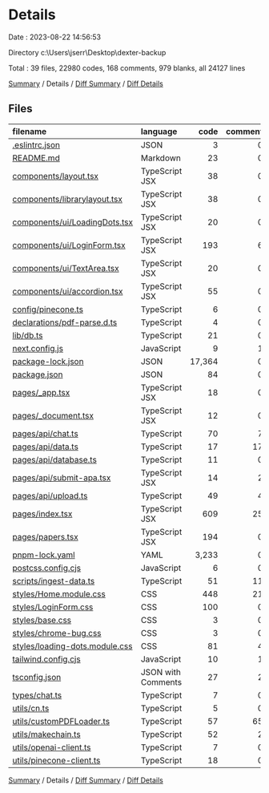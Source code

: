 # Details

Date : 2023-08-22 14:56:53

Directory c:\\Users\\jserr\\Desktop\\dexter-backup

Total : 39 files,  22980 codes, 168 comments, 979 blanks, all 24127 lines

[Summary](results.md) / Details / [Diff Summary](diff.md) / [Diff Details](diff-details.md)

## Files
| filename | language | code | comment | blank | total |
| :--- | :--- | ---: | ---: | ---: | ---: |
| [.eslintrc.json](/.eslintrc.json) | JSON | 3 | 0 | 1 | 4 |
| [README.md](/README.md) | Markdown | 23 | 0 | 17 | 40 |
| [components/layout.tsx](/components/layout.tsx) | TypeScript JSX | 38 | 0 | 7 | 45 |
| [components/librarylayout.tsx](/components/librarylayout.tsx) | TypeScript JSX | 38 | 0 | 6 | 44 |
| [components/ui/LoadingDots.tsx](/components/ui/LoadingDots.tsx) | TypeScript JSX | 20 | 0 | 4 | 24 |
| [components/ui/LoginForm.tsx](/components/ui/LoginForm.tsx) | TypeScript JSX | 193 | 6 | 29 | 228 |
| [components/ui/TextArea.tsx](/components/ui/TextArea.tsx) | TypeScript JSX | 20 | 0 | 4 | 24 |
| [components/ui/accordion.tsx](/components/ui/accordion.tsx) | TypeScript JSX | 55 | 0 | 7 | 62 |
| [config/pinecone.ts](/config/pinecone.ts) | TypeScript | 6 | 0 | 5 | 11 |
| [declarations/pdf-parse.d.ts](/declarations/pdf-parse.d.ts) | TypeScript | 4 | 0 | 2 | 6 |
| [lib/db.ts](/lib/db.ts) | TypeScript | 21 | 0 | 4 | 25 |
| [next.config.js](/next.config.js) | JavaScript | 9 | 1 | 2 | 12 |
| [package-lock.json](/package-lock.json) | JSON | 17,364 | 0 | 1 | 17,365 |
| [package.json](/package.json) | JSON | 84 | 0 | 1 | 85 |
| [pages/_app.tsx](/pages/_app.tsx) | TypeScript JSX | 18 | 0 | 4 | 22 |
| [pages/_document.tsx](/pages/_document.tsx) | TypeScript JSX | 12 | 0 | 2 | 14 |
| [pages/api/chat.ts](/pages/api/chat.ts) | TypeScript | 70 | 7 | 26 | 103 |
| [pages/api/data.ts](/pages/api/data.ts) | TypeScript | 17 | 17 | 6 | 40 |
| [pages/api/database.ts](/pages/api/database.ts) | TypeScript | 11 | 0 | 2 | 13 |
| [pages/api/submit-apa.tsx](/pages/api/submit-apa.tsx) | TypeScript JSX | 14 | 2 | 5 | 21 |
| [pages/api/upload.ts](/pages/api/upload.ts) | TypeScript | 49 | 4 | 19 | 72 |
| [pages/index.tsx](/pages/index.tsx) | TypeScript JSX | 609 | 25 | 131 | 765 |
| [pages/papers.tsx](/pages/papers.tsx) | TypeScript JSX | 194 | 0 | 41 | 235 |
| [pnpm-lock.yaml](/pnpm-lock.yaml) | YAML | 3,233 | 0 | 468 | 3,701 |
| [postcss.config.cjs](/postcss.config.cjs) | JavaScript | 6 | 0 | 1 | 7 |
| [scripts/ingest-data.ts](/scripts/ingest-data.ts) | TypeScript | 51 | 11 | 11 | 73 |
| [styles/Home.module.css](/styles/Home.module.css) | CSS | 448 | 21 | 100 | 569 |
| [styles/LoginForm.css](/styles/LoginForm.css) | CSS | 100 | 0 | 19 | 119 |
| [styles/base.css](/styles/base.css) | CSS | 3 | 0 | 1 | 4 |
| [styles/chrome-bug.css](/styles/chrome-bug.css) | CSS | 3 | 0 | 2 | 5 |
| [styles/loading-dots.module.css](/styles/loading-dots.module.css) | CSS | 81 | 4 | 17 | 102 |
| [tailwind.config.cjs](/tailwind.config.cjs) | JavaScript | 10 | 1 | 1 | 12 |
| [tsconfig.json](/tsconfig.json) | JSON with Comments | 27 | 2 | 1 | 30 |
| [types/chat.ts](/types/chat.ts) | TypeScript | 7 | 0 | 2 | 9 |
| [utils/cn.ts](/utils/cn.ts) | TypeScript | 5 | 0 | 2 | 7 |
| [utils/customPDFLoader.ts](/utils/customPDFLoader.ts) | TypeScript | 57 | 65 | 8 | 130 |
| [utils/makechain.ts](/utils/makechain.ts) | TypeScript | 52 | 2 | 11 | 65 |
| [utils/openai-client.ts](/utils/openai-client.ts) | TypeScript | 7 | 0 | 3 | 10 |
| [utils/pinecone-client.ts](/utils/pinecone-client.ts) | TypeScript | 18 | 0 | 6 | 24 |

[Summary](results.md) / Details / [Diff Summary](diff.md) / [Diff Details](diff-details.md)